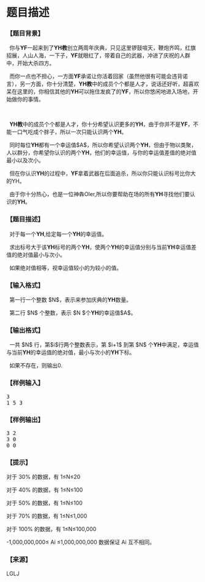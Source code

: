 # 题目描述


<h3>
【题目背景】
</h3>
<p>
  你与<strong>YF</strong>一起来到了<strong>YH教</strong>创立两周年庆典，只见这里锣鼓喧天，鞭炮齐鸣，红旗招展，人山人海，一下子，<strong>YF</strong>就眼红了，带着自己的武器，冲进了庆祝的人群中，开始大杀四方。
</p>
<p>
  而你一点也不担心，一方面<strong>YF</strong>承诺让你活着回家（虽然他很有可能会违背诺言），另一方面，你十分清楚，<strong>YH教</strong>中的成员个个都是人才，说话还好听，超喜欢呆在这里的，你相信其他的<strong>YH</strong>可以拖住发疯了的<strong>YF</strong>，所以你悠闲地进入场地，开始做你的事情。
</p>
<p>
<br/>
</p>
<p>
  <strong>YH教</strong>中的成员个个都是人才，你十分希望认识更多的<strong>YH</strong>，由于你并不是<strong>YF</strong>，不能一口气吃成个胖子，所以一次只能认识两个<strong>YH</strong>。
</p>
<p>
  同时每位<strong>YH</strong>都有一个幸运值$A$，所以你希望认识两个<strong>YH</strong>，但由于物以类聚，人以群分，你希望你认识的两个<strong>YH</strong>，他们的幸运值，与你的幸运值差值的绝对值最小以及次小。
</p>
<p>
  但在你认识<strong>YH</strong>的过程中，<strong>YF</strong>拿着武器在后面追杀，所以你只能认识标号比你大的YH。
</p>
<p>
  由于你十分热心，也是一位神犇Oler,所以你要帮助在场的所有<strong>YH</strong>寻找他们要认识的<strong>YH</strong>。
</p>
<h3>
【题目描述】
</h3>
<p>
  对于每一个<strong>YH</strong>,给定每一个<strong>YH</strong>的幸运值。
</p>
<p>
  求出标号大于该<strong>YH</strong>标号的两个<strong>YH</strong>，使两个<strong>YH</strong>的幸运值分别与当前<strong>YH</strong>幸运值差值的绝对值最小与次小。
</p>
<p>
  如果绝对值相等，视幸运值较小的为较小的值。
</p>
<h3>
【输入格式】
</h3>
<p>
  第一行一个整数 $N$，表示来参加庆典的<strong>YH</strong>数量。
</p>
<p>
  第二行 $N$ 个整数，表示 $N $个<strong>YH</strong>的幸运值$A$。
</p>
<h3>
【输出格式】
</h3>
<p>
  一共 $N$ 行，第$i$行两个整数表示，第 $i+1$ 到第 $N$ 个<strong>YH</strong>中满足，幸运值与当前<strong>YH</strong>的幸运值的绝对值，最小与次小的<strong>YH</strong>下标。
</p>
<p>
  如果不存在，则输出0.
</p>
<h3>
【样例输入】
</h3>
<pre>3
1 5 3</pre>
<h3>
【样例输出】
</h3>
<pre>3 2
3 0
0 0</pre>
<h3>
【提示】
</h3>
<p>
对于 30% 的数据，有 1≤N≤20
</p>
<p>
对于 40% 的数据，有 1≤N≤100
</p>
<p>
对于 50% 的数据，有 1≤N≤100
</p>
<p>
对于 70% 的数据，有 1≤N≤1,000
</p>
<p>
对于 100% 的数据，有 1≤N≤100,000
</p>
<p>
-1,000,000,000≤ Ai ≤1,000,000,000 数据保证 Ai 互不相同。
</p>
<h3>
【来源】
</h3>
<p>
LGLJ
</p>
